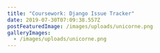 ```yaml
---
title: "Coursework: Django Issue Tracker"
date: 2019-07-30T07:09:38.557Z
postFeaturedImage: /images/uploads/unicorne.png
galleryImages:
  - /images/uploads/unicorne.png
---
```

